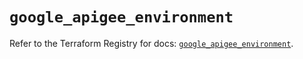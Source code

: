 # `google_apigee_environment`

Refer to the Terraform Registry for docs: [`google_apigee_environment`](https://registry.terraform.io/providers/hashicorp/google/6.49.1/docs/resources/apigee_environment).

